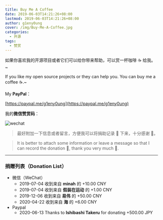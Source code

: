 ```yaml
---
title: Buy Me A Coffee
date: 2019-06-03T14:21:26+08:00
lastmod: 2019-06-03T14:21:26+08:00
author: g1eny0ung
cover: /img/Buy-Me-A-Coffee.jpg
categories:
  - 开源
tags:
  - 赞赏
---
```


如果你喜欢我的开源项目或者它们可以给你带来帮助，可以赏一杯咖啡 ☕ 给我。~

If you like my open source projects or they can help you. You can buy me a coffee ☕.~

<!--more-->

My **PayPal**：

[https://paypal.me/g1eny0ung](https://paypal.me/g1eny0ung)

我的**微信赞赏码**：

<img class="ui large image" src="/me/微信赞赏码.jpeg" alt="wechat" />

> 最好附加一下信息或者留言，方便我可以将捐助记录 📝 下来，十分感谢 🙏。

> It is better to attach some information or leave a message so that I can record the donation 📝, thank you very much 🙏.

---

### 捐赠列表（Donation List）

- 微信（WeChat）
  - 2019-07-04 收到来自 **minah** 的 +10.00 CNY
  - 2019-07-04 收到来自 **假装在运动** 的 +1.00 CNY
  - 2019-12-06 收到来自 **易伟** 的 +50.00 CNY
  - 2020-04-22 收到来自 **海** 的 +6.00 CNY
- Paypal
  - 2020-06-13 Thanks to **Ishibashi Takeru** for donating +500.00 JPY
